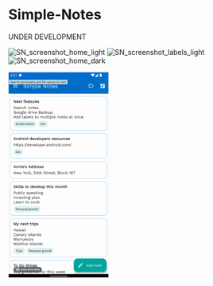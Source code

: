 # Simple-Notes 

UNDER DEVELOPMENT

<p float="left">
<img width="392" alt="SN_screenshot_home_light" src="https://user-images.githubusercontent.com/17883253/188503694-13e01c6a-4c17-4cb4-a4ba-c774b70e2ae4.png">
<img width="392" alt="SN_screenshot_labels_light" src="https://user-images.githubusercontent.com/17883253/188503816-6f1401cc-910c-455c-a709-7c691746cbd5.png">
<img width="392" alt="SN_screenshot_home_dark" src="https://user-images.githubusercontent.com/17883253/188503953-211f4a1f-281a-4b4b-bc08-ad348a2f5de3.png">

</p>

<img src="Screenshots/2022-09-05%2015.21.56.gif" alt="drawing" width="40%" height="40%"/>

